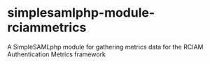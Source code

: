# simplesamlphp-module-rciammetrics
A SimpleSAMLphp module for gathering metrics data for the RCIAM Authentication Metrics framework
